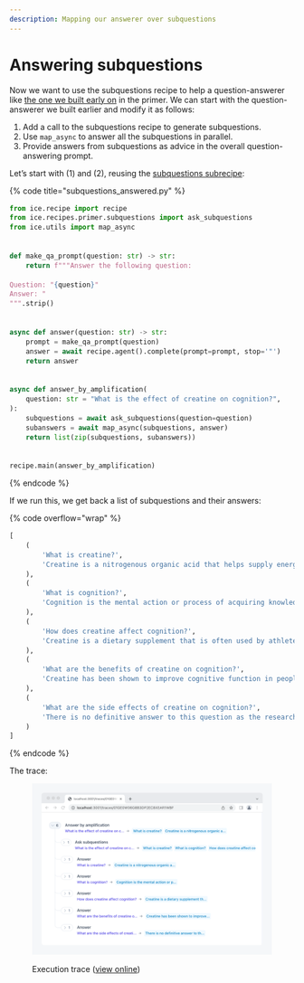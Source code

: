 ```yaml
---
description: Mapping our answerer over subquestions
---
```


# Answering subquestions

Now we want to use the subquestions recipe to help a question-answerer like [the one we built early on](../question-answering/q-and-a-about-short-texts.md) in the primer. We can start with the question-answerer we built earlier and modify it as follows:

1. Add a call to the subquestions recipe to generate subquestions.
2. Use `map_async` to answer all the subquestions in parallel.
3. Provide answers from subquestions as advice in the overall question-answering prompt.

Let’s start with (1) and (2), reusing the [subquestions subrecipe](asking-subquestions.md):

{% code title="subquestions_answered.py" %}
```python
from ice.recipe import recipe
from ice.recipes.primer.subquestions import ask_subquestions
from ice.utils import map_async


def make_qa_prompt(question: str) -> str:
    return f"""Answer the following question:

Question: "{question}"
Answer: "
""".strip()


async def answer(question: str) -> str:
    prompt = make_qa_prompt(question)
    answer = await recipe.agent().complete(prompt=prompt, stop='"')
    return answer


async def answer_by_amplification(
    question: str = "What is the effect of creatine on cognition?",
):
    subquestions = await ask_subquestions(question=question)
    subanswers = await map_async(subquestions, answer)
    return list(zip(subquestions, subanswers))


recipe.main(answer_by_amplification)
```
{% endcode %}

If we run this, we get back a list of subquestions and their answers:

{% code overflow="wrap" %}
```python
[
    (
        'What is creatine?',
        'Creatine is a nitrogenous organic acid that helps supply energy to cells, primarily in the muscles.'
    ),
    (
        'What is cognition?',
        'Cognition is the mental action or process of acquiring knowledge and understanding through thought, experience, and the senses.'
    ),
    (
        'How does creatine affect cognition?',
        'Creatine is a dietary supplement that is often used by athletes to improve their performance. Some research has suggested that it may also improve cognitive function, but the evidence is mixed. Some studies have found that creatine can improve memory and reaction time, while others have found no significant effects.'
    ),
    (
        'What are the benefits of creatine on cognition?',
        'Creatine has been shown to improve cognitive function in people with certain medical conditions, such as Parkinson’s disease and Alzheimer’s disease. It has also been shown to improve cognitive function in healthy adults.'
    ),
    (
        'What are the side effects of creatine on cognition?',
        'There is no definitive answer to this question as the research on the topic is inconclusive. Some studies suggest that creatine may improve cognitive function, while other studies have found no significant effects. More research is needed to determine the potential cognitive effects of creatine.'
    )
]
```
{% endcode %}

The trace:

<figure><img src="../../.gitbook/assets/Screenshot Aqftwig3@2x.png" alt=""><figcaption><p>Execution trace (<a href="https://ice.ought.org/traces/01GE0W06G8B3DP2EC8XEAR1WBF">view online</a>)</p></figcaption></figure>

